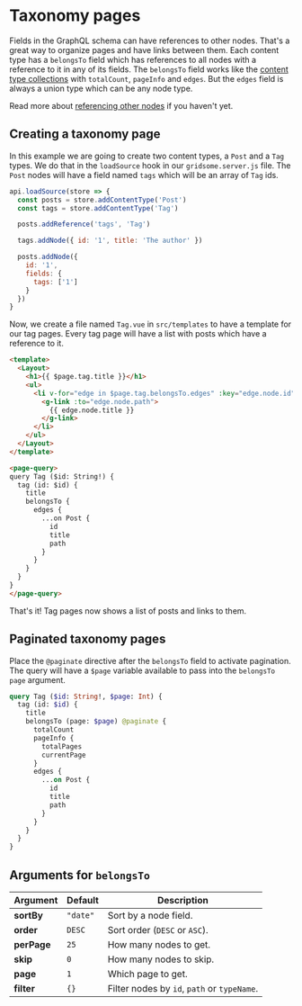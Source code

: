 # Taxonomy pages

Fields in the GraphQL schema can have references to other nodes. That's a great way to organize pages and have links between them. Each content type has a `belongsTo` field which has references to all nodes with a reference to it in any of its fields. The `belongsTo` field works like the [content type collections](/docs/querying-data#content-type-collections) with `totalCount`, `pageInfo` and `edges`. But the `edges` field is always a union type which can be any node type.

Read more about [referencing other nodes](/docs/data-store-api#referencing-other-nodes) if you haven't yet.



## Creating a taxonomy page

In this example we are going to create two content types, a `Post` and a `Tag` types. We do that in the `loadSource` hook in our `gridsome.server.js` file. The `Post` nodes will have a field named `tags` which will be an array of `Tag` ids. 

```js
api.loadSource(store => {
  const posts = store.addContentType('Post')
  const tags = store.addContentType('Tag')

  posts.addReference('tags', 'Tag')

  tags.addNode({ id: '1', title: 'The author' })

  posts.addNode({
    id: '1',
    fields: {
      tags: ['1']
    }
  })
}
```

Now, we create a file named `Tag.vue` in `src/templates` to have a template for our tag pages. Every tag page will have a list with posts which have a reference to it.

```html
<template>
  <Layout>
    <h1>{{ $page.tag.title }}</h1>
    <ul>
      <li v-for="edge in $page.tag.belongsTo.edges" :key="edge.node.id">
        <g-link :to="edge.node.path">
          {{ edge.node.title }}
        </g-link>
      </li>
    </ul>
  </Layout>
</template>

<page-query>
query Tag ($id: String!) {
  tag (id: $id) {
    title
    belongsTo {
      edges {
        ...on Post {
          id
          title
          path
        }
      }
    }
  }
}
</page-query>
```

That's it! Tag pages now shows a list of posts and links to them.

## Paginated taxonomy pages

Place the `@paginate` directive after the `belongsTo` field to activate pagination. The query will have a `$page` variable available to pass into the `belongsTo` `page` argument.

```graphql
query Tag ($id: String!, $page: Int) {
  tag (id: $id) {
    title
    belongsTo (page: $page) @paginate {
      totalCount
      pageInfo {
        totalPages
        currentPage
      }
      edges {
        ...on Post {
          id
          title
          path
        }
      }
    }
  }
}
```


## Arguments for `belongsTo`

| Argument | Default | Description |
|----------|---------|-------------|
| **sortBy** | `"date"` | Sort by a node field.
| **order** | `DESC` | Sort order (`DESC` or `ASC`).
| **perPage** | `25` | How many nodes to get.
| **skip** | `0` | How many nodes to skip.
| **page** | `1` | Which page to get.
| **filter** | `{}` | Filter nodes by `id`, `path` or `typeName`.
